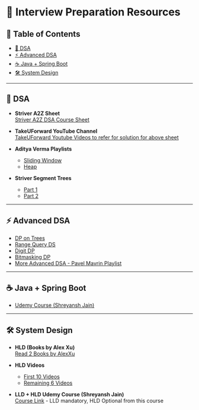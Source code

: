 # 📘 Interview Preparation Resources

## 📑 Table of Contents
- [🧩 DSA](#-dsa)
- [⚡ Advanced DSA](#-advanced-dsa)
- [☕ Java + Spring Boot](#-java--spring-boot)
- [🛠 System Design](#-system-design)

---

## 🧩 DSA
- **Striver A2Z Sheet**  
  [Striver A2Z DSA Course Sheet](https://takeuforward.org/strivers-a2z-dsa-course/strivers-a2z-dsa-course-sheet-2/)

- **TakeUForward YouTube Channel**  
  [TakeUForward Youtube Videos to refer for solution for above sheet](https://www.youtube.com/@takeUforward)

- **Aditya Verma Playlists**  
  - [Sliding Window](https://www.youtube.com/playlist?list=PL_z_8CaSLPWeM8BDJmIYDaoQ5zuwyxnfj)  
  - [Heap](https://www.youtube.com/playlist?list=PL_z_8CaSLPWdtY9W22VjnPxG30CXNZpI9)

- **Striver Segment Trees**  
  - [Part 1](https://www.youtube.com/watch?v=NEG-SoyigGE&pp=ygUUU3RyaXZlciBTZWdtZW50IFRyZWU%3D)  
  - [Part 2](https://www.youtube.com/watch?v=rXnXRU8yMF0&pp=0gcJCcoJAYcqIYzv)

---

## ⚡ Advanced DSA
- [DP on Trees](https://www.youtube.com/playlist?list=PLb3g_Z8nEv1j_BC-fmZWHFe6jmU_zv-8s)  
- [Range Query DS](https://www.youtube.com/playlist?list=PLb3g_Z8nEv1isaHPaXL1j-pSo60812JtY)  
- [Digit DP](https://www.youtube.com/playlist?list=PLb3g_Z8nEv1hB69JL9K7KfEyK8iQNj9nX)  
- [Bitmasking DP](https://www.youtube.com/playlist?list=PLb3g_Z8nEv1icFNrtZqByO1CrWVHLlO5g)
- [More Advanced DSA - Pavel Mavrin Playlist](https://www.youtube.com/playlist?list=PLrS21S1jm43igE57Ye_edwds_iL7ZOAG4)

---

## ☕ Java + Spring Boot
- [Udemy Course (Shreyansh Jain)](https://tinyurl.com/javaandspringboot)

---

## 🛠 System Design
- **HLD (Books by Alex Xu)**  
  [Read 2 Books by AlexXu](https://drive.google.com/drive/folders/1BljQhYZFVE0Dh09e9jKB1lNopQ-ET0ko?usp=sharing)

- **HLD Videos**  
  - [First 10 Videos](https://drive.google.com/drive/folders/1-JGnVjmBD30j6TIpdohWETbS9Hw-O1NA)  
  - [Remaining 6 Videos](https://drive.google.com/drive/folders/1A6DDbofqYKevsBcGsZdTiWNIkwDfOxXZ)

- **LLD + HLD Udemy Course (Shreyansh Jain)**  
  [Course Link](https://tinyurl.com/lldandhld) - LLD mandatory, HLD Optional from this course
